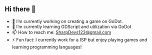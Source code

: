 ## Hi there 👋

- 🔭 I’m currently working on creating a game on GoDot.
- 🌱 I’m currently learning GDScript and utilization via GoDot
- 📫 How to reach me: SharpDevs123@gmail.com
- ⚡ Fun fact: I currently work for a ISP but enjoy playing games and learning programming languages!
